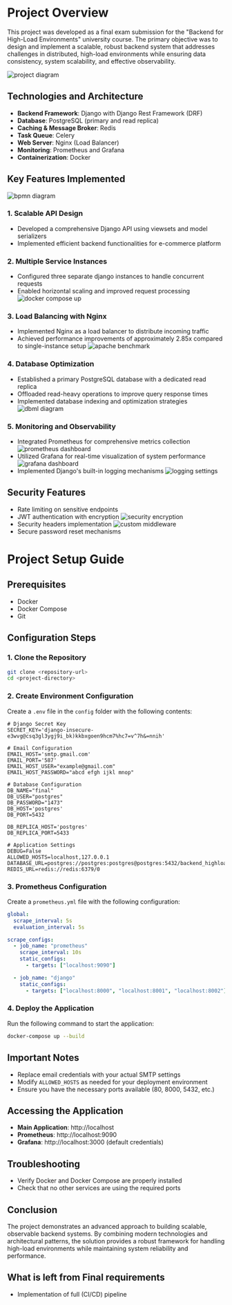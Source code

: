 # Project Overview
This project was developed as a final exam submission for the "Backend for High-Load Environments" university course. The primary objective was to design and implement a scalable, robust backend system that addresses challenges in distributed, high-load environments while ensuring data consistency, system scalability, and effective observability.

![project diagram](docs/images/image-1.png)
## Technologies and Architecture
- **Backend Framework**: Django with Django Rest Framework (DRF)
- **Database**: PostgreSQL (primary and read replica)
- **Caching & Message Broker**: Redis
- **Task Queue**: Celery
- **Web Server**: Nginx (Load Balancer)
- **Monitoring**: Prometheus and Grafana
- **Containerization**: Docker

## Key Features Implemented
![bpmn diagram](docs/images/image.png)

### 1. Scalable API Design
- Developed a comprehensive Django API using viewsets and model serializers
- Implemented efficient backend functionalities for e-commerce platform

### 2. Multiple Service Instances
- Configured three separate django instances to handle concurrent requests
- Enabled horizontal scaling and improved request processing
![docker compose up](docs/images/image-4.png)
### 3. Load Balancing with Nginx
- Implemented Nginx as a load balancer to distribute incoming traffic
- Achieved performance improvements of approximately 2.85x compared to single-instance setup
![apache benchmark](docs/images/image-3.png)
### 4. Database Optimization
- Established a primary PostgreSQL database with a dedicated read replica
- Offloaded read-heavy operations to improve query response times
- Implemented database indexing and optimization strategies
![dbml diagram](docs/images/image-2.png)

### 5. Monitoring and Observability
- Integrated Prometheus for comprehensive metrics collection
![prometheus dashboard](docs/images/image-6.png)
- Utilized Grafana for real-time visualization of system performance
![grafana dashboard](docs/images/image-5.png)
- Implemented Django's built-in logging mechanisms
![logging settings](docs/images/image-7.png)

## Security Features
- Rate limiting on sensitive endpoints
- JWT authentication with encryption
![security encryption](docs/images/image-9.png)
- Security headers implementation
![custom middleware](docs/images/image-8.png)
- Secure password reset mechanisms

# Project Setup Guide

## Prerequisites
- Docker
- Docker Compose
- Git

## Configuration Steps

### 1. Clone the Repository
```bash
git clone <repository-url>
cd <project-directory>
```

### 2. Create Environment Configuration
Create a `.env` file in the `config` folder with the following contents:

```env
# Django Secret Key
SECRET_KEY='django-insecure-e3wvg@csq3gl3ygj9i_bk)kkbxgoen9hcm7%hc7=v^7h&=nnih'

# Email Configuration
EMAIL_HOST='smtp.gmail.com'
EMAIL_PORT='587'
EMAIL_HOST_USER="example@gmail.com"
EMAIL_HOST_PASSWORD="abcd efgh ijkl mnop"

# Database Configuration
DB_NAME="final"
DB_USER="postgres"
DB_PASSWORD="1473"
DB_HOST='postgres'
DB_PORT=5432

DB_REPLICA_HOST='postgres'
DB_REPLICA_PORT=5433

# Application Settings
DEBUG=False
ALLOWED_HOSTS=localhost,127.0.0.1
DATABASE_URL=postgres://postgres:postgres@postgres:5432/backend_highload
REDIS_URL=redis://redis:6379/0
```

### 3. Prometheus Configuration
Create a `prometheus.yml` file with the following configuration:

```yaml
global:
  scrape_interval: 5s
  evaluation_interval: 5s

scrape_configs:
  - job_name: "prometheus"
    scrape_interval: 10s
    static_configs:
      - targets: ["localhost:9090"]

  - job_name: "django"
    static_configs:
      - targets: ["localhost:8000", "localhost:8001", "localhost:8002"]
```

### 4. Deploy the Application
Run the following command to start the application:

```bash
docker-compose up --build
```

## Important Notes
- Replace email credentials with your actual SMTP settings
- Modify `ALLOWED_HOSTS` as needed for your deployment environment
- Ensure you have the necessary ports available (80, 8000, 5432, etc.)

## Accessing the Application
- **Main Application**: http://localhost
- **Prometheus**: http://localhost:9090
- **Grafana**: http://localhost:3000 (default credentials)

## Troubleshooting
- Verify Docker and Docker Compose are properly installed
- Check that no other services are using the required ports

## Conclusion
The project demonstrates an advanced approach to building scalable, observable backend systems. By combining modern technologies and architectural patterns, the solution provides a robust framework for handling high-load environments while maintaining system reliability and performance.

## What is left from Final requirements
- Implementation of full (CI/CD) pipeline
